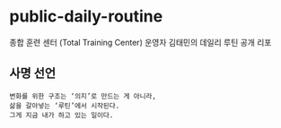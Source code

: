 # public-daily-routine
종합 훈련 센터 (Total Training Center) 운영자 김태민의 데일리 루틴 공개 리포

## 사명 선언
```
변화를 위한 구조는 ‘의지’로 만드는 게 아니라,
삶을 갈아넣는 ‘루틴’에서 시작된다.
그게 지금 내가 하고 있는 일이다.
```
